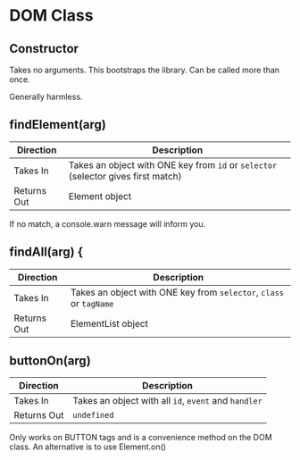 # DOM Class
## Constructor
Takes no arguments. This bootstraps the library. Can be called
more than once.

Generally harmless.

## findElement(arg)
|Direction|Description|
|-----|--------|
|  Takes In  | Takes an object with ONE key from `id` or `selector`   (selector gives first match) |
| Returns Out| Element object |

If no match, a console.warn message will inform you.

## findAll(arg) {
|Direction|Description|
|-----|--------|
|  Takes In  | Takes an object with ONE key from `selector`, `class` or `tagName` |
| Returns Out| ElementList object |


##  buttonOn(arg)
|Direction|Description|
|-----|--------|
|  Takes In  | Takes an object with all `id`, `event` and `handler` |
| Returns Out| `undefined` |

Only works on BUTTON tags and is a convenience method
on the DOM class. An alternative is to use Element.on()
